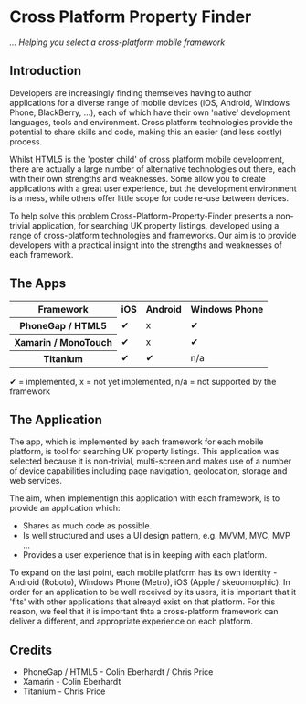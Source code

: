 Cross Platform Property Finder
==============================

*... Helping you select a cross-platform mobile framework*

Introduction
-----------

Developers are increasingly finding themselves having to author applications for a diverse range of mobile devices
(iOS, Android, Windows Phone, BlackBerry, ...), each of which have their own 'native' development languages,
tools and environment. Cross platform technologies provide the potential to share skills and code,
making this an easier (and less costly) process.

Whilst HTML5 is the 'poster child' of cross platform mobile development, there are actually a large number of
alternative technologies out there, each with their own strengths and weaknesses. Some allow you to create
applications with a great user experience, but the development environment is a mess, while others offer little
scope for code re-use between devices.

To help solve this problem Cross-Platform-Property-Finder presents a non-trivial application, for searching
UK property listings, developed using a range of cross-platform technologies and frameworks. Our aim is to provide
developers with a practical insight into the strengths and weaknesses of each framework.

The Apps
--------
<table>
  <tr>
    <th>Framework</th>
    <th>iOS</th>
    <th>Android</th>
    <th>Windows Phone</th>
  </tr>
  <tr>
    <th>PhoneGap / HTML5</th>
    <td>✔</td>
    <td>x</td>
    <td>✔</td>
  </tr>
  <tr>
    <th>Xamarin / MonoTouch</th>
    <td>✔</td>
    <td>x</td>
    <td>✔</td>
  </tr>
  <tr>
    <th>Titanium</th>
    <td>✔</td>
    <td>✔</td>
    <td>n/a</td>
  </tr>
</table>

✔ = implemented, x = not yet implemented, n/a = not supported by the framework

The Application
---------------

The app, which is implemented by each framework for each mobile platform, is tool for searching
UK property listings. This application was selected because it is non-trivial, multi-screen and
makes use of a number of device capabilities including page navigation, geolocation, storage and
web services.

The aim, when implementign this application with each framework, is to provide an application which:

 * Shares as much code as possible.
 * Is well structured and uses a UI design pattern, e.g. MVVM, MVC, MVP ...
 * Provides a user experience that is in keeping with each platform.

To expand on the last point, each mobile platform has its own identity - Android (Roboto),
Windows Phone (Metro), iOS (Apple / skeuomorphic). In order for an application to be well received by
its users, it is important that it 'fits' with other applications that alreayd exist on that platform.
For this reason, we feel that it is important thta a cross-platform framework can deliver a different, 
and appropriate experience on each platform.

Credits
-------

 * PhoneGap / HTML5 - Colin Eberhardt / Chris Price
 * Xamarin - Colin Eberhardt
 * Titanium - Chris Price

